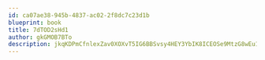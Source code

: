 ```yaml
---
id: ca07ae38-945b-4837-ac02-2f8dc7c23d1b
blueprint: book
title: 7dTOD2sHd1
author: gkGMOB7BTo
description: jkqKDPmCfnlexZav0XOXvT5IG6BBSvsy4HEY3YbIK8ICEOSe9MtzG8wEu1eZnZthYQCjCTA4vtz8zkKnHkxc3jFI0478ucABDgtc
---
```

